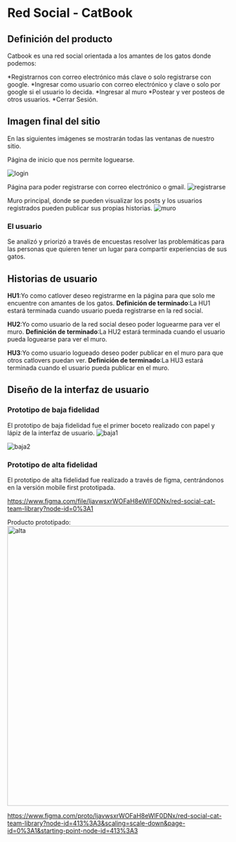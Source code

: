 # **Red Social - CatBook**

## Definición del producto
Catbook es una red social orientada a los amantes de los gatos donde podemos:

*Registrarnos con correo electrónico más clave o solo registrarse con google.
*Ingresar como usuario con correo electrónico y clave o solo por google si el usuario lo decida.
*Ingresar al muro
*Postear y ver posteos de otros usuarios.
*Cerrar Sesión.

## Imagen final del sitio

En las siguientes imágenes se mostrarán todas las ventanas de nuestro sitio.

Página de inicio que nos permite loguearse.

![login](https://user-images.githubusercontent.com/108153200/193579691-ed289afa-718b-4ea5-ba03-eaf03c447a31.jpeg)


Página para poder registrarse con correo electrónico o gmail.
![registrarse](https://user-images.githubusercontent.com/108153200/193579732-85a5029b-3eb0-4087-b283-ee0592d8401a.jpeg)


Muro principal, donde se pueden visualizar los posts y los usuarios registrados pueden publicar sus propias historias.
![muro](https://user-images.githubusercontent.com/108153200/193579779-a3a1f25f-2d93-4343-878b-d6df2a4f643d.jpeg)


### El usuario
Se analizó y priorizó a través de encuestas resolver las problemáticas para las personas que quieren tener un lugar para compartir experiencias de sus gatos.

## Historias de usuario

**HU1**:Yo como catlover deseo registrarme en la página para que solo me encuentre con amantes de los gatos.
**Definición de terminado**:La HU1 estará terminada cuando usuario pueda registrarse en la red social.

**HU2**:Yo como usuario de la red social deseo poder loguearme para ver el muro.
**Definición de terminado**:La HU2 estará terminada cuando el usuario pueda loguearse para ver el muro.

**HU3**:Yo como usuario logueado deseo poder publicar en el muro para que otros catlovers puedan ver.
**Definición de terminado**:La HU3 estará terminada cuando el usuario pueda publicar en el muro.


## Diseño de la interfaz de usuario

### Prototipo de baja fidelidad

El prototipo de baja fidelidad fue el primer boceto realizado con papel y lápiz de la interfaz de usuario.
![baja1](https://user-images.githubusercontent.com/108153200/193579879-a21ad816-2a41-4efb-8e2f-f123c7c4f50a.jpeg)


![baja2](https://user-images.githubusercontent.com/108153200/193579899-e1768e2e-872b-4fca-8892-e15a026b818a.jpeg)


### Prototipo de alta fidelidad

El prototipo de alta fidelidad fue realizado a través de figma, centrándonos en la versión mobile first prototipada.

https://www.figma.com/file/ljavwsxrWOFaH8eWlF0DNx/red-social-cat-team-library?node-id=0%3A1

Producto prototipado:
<img width="636" alt="alta" src="https://user-images.githubusercontent.com/108153200/193580050-1918e44e-916e-4a5c-8c80-b7aad7b32848.png">



https://www.figma.com/proto/ljavwsxrWOFaH8eWlF0DNx/red-social-cat-team-library?node-id=413%3A3&scaling=scale-down&page-id=0%3A1&starting-point-node-id=413%3A3




